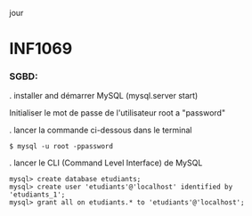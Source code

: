 jour
# INF1069

### SGBD:

. installer and démarrer MySQL (mysql.server start)

Initialiser le mot de passe de l'utilisateur root a "password"

. lancer la commande ci-dessous dans le terminal

```
$ mysql -u root -ppassword
```

. lancer le CLI (Command Level Interface) de MySQL

```
mysql> create database etudiants;
mysql> create user 'etudiants'@'localhost' identified by 'etudiants_1';
mysql> grant all on etudiants.* to 'etudiants'@'localhost';
```
